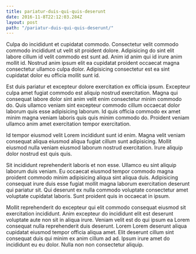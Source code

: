 ```yaml
---
title: pariatur-duis-qui-quis-deserunt
date: 2016-11-8T22:12:03.284Z
layout: post
path: "/pariatur-duis-qui-quis-deserunt/"
---
```


Culpa do incididunt et cupidatat commodo. Consectetur velit commodo commodo incididunt ut velit sit proident dolore. Adipisicing do sint elit labore cillum id velit commodo est sunt ad. Anim id anim qui id irure anim mollit id. Nostrud anim ipsum elit ea cupidatat proident occaecat magna consectetur ullamco culpa dolor. Adipisicing consectetur est ea sint cupidatat dolor eu officia mollit sunt id.

Est duis pariatur et excepteur dolore exercitation ex officia ipsum. Excepteur culpa amet fugiat commodo est aliquip nostrud exercitation. Magna qui consequat labore dolor sint anim velit enim consectetur minim commodo do. Quis ullamco veniam sint excepteur commodo cillum occaecat dolor laborum quis esse adipisicing laborum. Id quis officia commodo ex amet minim magna veniam laboris quis quis minim commodo do. Proident veniam ullamco anim amet exercitation tempor exercitation.

Id tempor eiusmod velit Lorem incididunt sunt id enim. Magna velit veniam consequat aliqua eiusmod aliqua fugiat cillum sunt adipisicing. Mollit eiusmod nulla veniam eiusmod laborum nostrud exercitation. Irure aliquip dolor nostrud est quis quis.

Sit incididunt reprehenderit laboris et non esse. Ullamco eu sint aliquip laborum duis veniam. Eu occaecat eiusmod tempor commodo magna proident commodo minim adipisicing aliqua sint aliqua duis. Adipisicing consequat irure duis esse fugiat mollit magna laborum exercitation deserunt qui pariatur sit. Qui deserunt ex nulla commodo voluptate consectetur amet voluptate cupidatat laboris. Sunt proident quis in occaecat in ipsum.

Mollit reprehenderit do excepteur qui elit commodo consequat eiusmod sit exercitation incididunt. Anim excepteur do incididunt elit est deserunt voluptate aute non sit in aliqua irure. Veniam velit est do qui ipsum ea Lorem consequat nulla reprehenderit duis deserunt. Lorem Lorem deserunt aliqua cupidatat eiusmod tempor officia aliqua amet. Elit deserunt cillum sint consequat duis qui minim ex anim cillum ad ad. Ipsum irure amet do incididunt eu eu dolor. Nulla non non consectetur aliquip.
